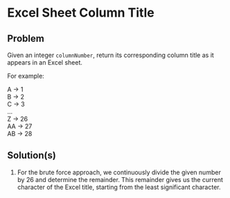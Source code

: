 # Excel Sheet Column Title
## Problem
Given an integer `columnNumber`, return its corresponding column title as it appears in an Excel sheet.

For example:

A -> 1  
B -> 2  
C -> 3  
...  
Z -> 26  
AA -> 27  
AB -> 28 

## Solution(s)
1) For the brute force approach, we continuously divide the given number by 26 and determine the remainder. This remainder gives us the current character of the Excel title, starting from the least significant character.